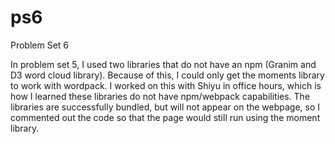 # ps6
Problem Set 6 


In problem set 5, I used two libraries that do not have an npm (Granim and D3 word cloud library). Because of this, I could only get the moments library to work with wordpack. I worked on this with Shiyu in office hours, which is how I learned these libraries do not have npm/webpack capabilities. The libraries are successfully bundled, but will not appear on the webpage, so I commented out the code so that the page would still run using the moment library. 

